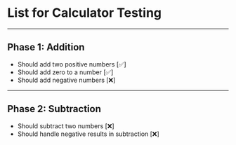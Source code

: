 # List for Calculator Testing

---

## Phase 1: Addition

* Should add two positive numbers [✅]
* Should add zero to a number     [✅]
* Should add negative numbers     [❌]

---

## Phase 2: Subtraction

* Should subtract two numbers                      [❌]
* Should handle negative results in subtraction    [❌]